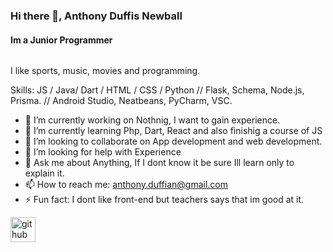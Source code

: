 ### Hi there 👋, Anthony Duffis Newball
#### Im a Junior Programmer
<img src= "https://anime.goodfon.com/download/net-igry-net-zhizni-no-game-no-life-anime/1366x768/" alt = "">

I like sports, music, movies and programming.

Skills: JS / Java/ Dart / HTML / CSS / Python
// Flask, Schema, Node.js, Prisma.
// Android Studio, Neatbeans, PyCharm, VSC.

- 🔭 I’m currently working on Nothnig, I want to gain experience. 
- 🌱 I’m currently learning Php, Dart, React and also finishig a course of JS 
- 👯 I’m looking to collaborate on App development and web development. 
- 🤔 I’m looking for help with Experience 
- 💬 Ask me about Anything, If I dont know it be sure Ill learn only to explain it. 
- 📫 How to reach me: anthony.duffian@gmail.com 
- ⚡ Fun fact: I dont like front-end but teachers says that im good at it. 


[<img src='https://cdn.jsdelivr.net/npm/simple-icons@3.0.1/icons/github.svg' alt='github' height='40'>](https://github.com/https://github.com/blackanthony14)  



